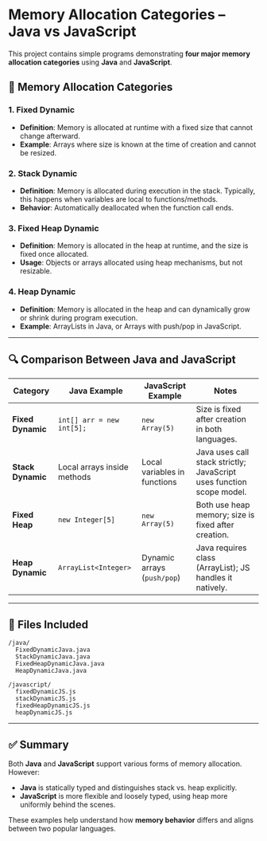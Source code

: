 # Memory Allocation Categories – Java vs JavaScript

This project contains simple programs demonstrating **four major memory allocation categories** using **Java** and **JavaScript**.

## 🧠 Memory Allocation Categories

### 1. Fixed Dynamic
- **Definition**: Memory is allocated at runtime with a fixed size that cannot change afterward.
- **Example**: Arrays where size is known at the time of creation and cannot be resized.

### 2. Stack Dynamic
- **Definition**: Memory is allocated during execution in the stack. Typically, this happens when variables are local to functions/methods.
- **Behavior**: Automatically deallocated when the function call ends.

### 3. Fixed Heap Dynamic
- **Definition**: Memory is allocated in the heap at runtime, and the size is fixed once allocated.
- **Usage**: Objects or arrays allocated using heap mechanisms, but not resizable.

### 4. Heap Dynamic
- **Definition**: Memory is allocated in the heap and can dynamically grow or shrink during program execution.
- **Example**: ArrayLists in Java, or Arrays with push/pop in JavaScript.

---

## 🔍 Comparison Between Java and JavaScript

| Category         | Java Example                  | JavaScript Example            | Notes                                                                 |
|------------------|-------------------------------|--------------------------------|-----------------------------------------------------------------------|
| **Fixed Dynamic** | `int[] arr = new int[5];`     | `new Array(5)`                | Size is fixed after creation in both languages.                      |
| **Stack Dynamic** | Local arrays inside methods   | Local variables in functions  | Java uses call stack strictly; JavaScript uses function scope model. |
| **Fixed Heap**    | `new Integer[5]`              | `new Array(5)`                | Both use heap memory; size is fixed after creation.                  |
| **Heap Dynamic**  | `ArrayList<Integer>`          | Dynamic arrays (`push/pop`)   | Java requires class (ArrayList); JS handles it natively.             |

---

## 📁 Files Included

```
/java/
  FixedDynamicJava.java
  StackDynamicJava.java
  FixedHeapDynamicJava.java
  HeapDynamicJava.java

/javascript/
  fixedDynamicJS.js
  stackDynamicJS.js
  fixedHeapDynamicJS.js
  heapDynamicJS.js
```

---

## ✅ Summary

Both **Java** and **JavaScript** support various forms of memory allocation. However:

- **Java** is statically typed and distinguishes stack vs. heap explicitly.
- **JavaScript** is more flexible and loosely typed, using heap more uniformly behind the scenes.

These examples help understand how **memory behavior** differs and aligns between two popular languages.